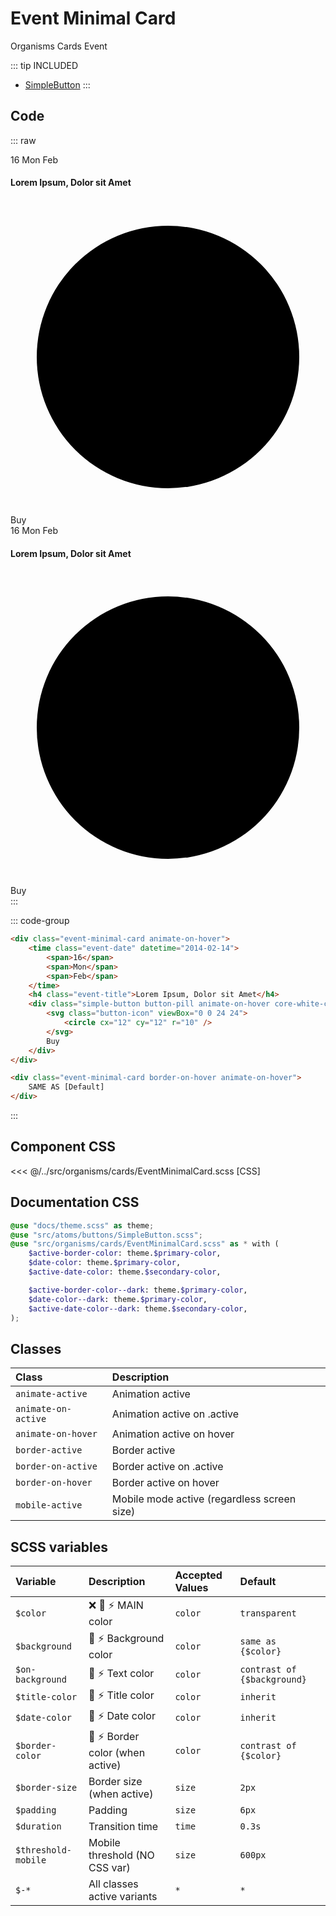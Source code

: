 # Event Minimal Card
<Badge type="tip">Organisms</Badge> <Badge type="info">Cards</Badge> <Badge type="info">Event</Badge>

::: tip INCLUDED
- [SimpleButton](/atoms/buttons/SimpleButton)
:::

## Code

::: raw
<div class="dev-section without-restrictions">
    <div class="event-minimal-card animate-on-hover">
        <time class="event-date" datetime="2014-02-14">
            <span>16</span>
            <span>Mon</span>
            <span>Feb</span>
        </time>
        <h4 class="event-title">Lorem Ipsum, Dolor sit Amet</h4>
        <div class="simple-button button-pill animate-on-hover core-white-color core-orange-bg">
            <svg class="button-icon" viewBox="0 0 24 24">
                <circle cx="12" cy="12" r="10" />
            </svg>
            Buy
        </div>
    </div>
    <div class="event-minimal-card border-on-hover animate-on-hover">
        <time class="event-date" datetime="2014-02-14">
            <span>16</span>
            <span>Mon</span>
            <span>Feb</span>
        </time>
        <h4 class="event-title">Lorem Ipsum, Dolor sit Amet</h4>
        <div class="simple-button button-pill animate-on-hover core-white-color core-orange-bg">
            <svg class="button-icon" viewBox="0 0 24 24">
                <circle cx="12" cy="12" r="10" />
            </svg>
            Buy
        </div>
    </div>
</div>
:::

::: code-group
```html [Default]
<div class="event-minimal-card animate-on-hover">
    <time class="event-date" datetime="2014-02-14">
        <span>16</span>
        <span>Mon</span>
        <span>Feb</span>
    </time>
    <h4 class="event-title">Lorem Ipsum, Dolor sit Amet</h4>
    <div class="simple-button button-pill animate-on-hover core-white-color core-orange-bg">
        <svg class="button-icon" viewBox="0 0 24 24">
            <circle cx="12" cy="12" r="10" />
        </svg>
        Buy
    </div>
</div>
```
```html [With border]
<div class="event-minimal-card border-on-hover animate-on-hover">
    SAME AS [Default]
</div>
```
:::

## Component CSS

<<< @/../src/organisms/cards/EventMinimalCard.scss [CSS]

## Documentation CSS

```scss
@use "docs/theme.scss" as theme;
@use "src/atoms/buttons/SimpleButton.scss";
@use "src/organisms/cards/EventMinimalCard.scss" as * with (
    $active-border-color: theme.$primary-color,
    $date-color: theme.$primary-color,
    $active-date-color: theme.$secondary-color,

    $active-border-color--dark: theme.$primary-color,
    $date-color--dark: theme.$primary-color,
    $active-date-color--dark: theme.$secondary-color,
);
```

## Classes

| Class                | Description                                 |
|:---------------------|:--------------------------------------------|
| `animate-active`     | Animation active                            |
| `animate-on-active`  | Animation active on .active                 |
| `animate-on-hover`   | Animation active on hover                   |
| `border-active`      | Border active                               |
| `border-on-active`   | Border active on .active                    |
| `border-on-hover`    | Border active on hover                      |
| `mobile-active`      | Mobile mode active (regardless screen size) |

## SCSS variables

| Variable            | Description                                                     | Accepted Values | Default                     |
|:--------------------|:----------------------------------------------------------------|:----------------|:----------------------------|
| `$color`            | :x: :first_quarter_moon_with_face: :zap: MAIN color             | `color`         | `transparent`               |
| `$background`       | :first_quarter_moon_with_face: :zap: Background color           | `color`         | `same as {$color}`          |
| `$on-background`    | :first_quarter_moon_with_face: :zap: Text color                 | `color`         | `contrast of {$background}` |
| `$title-color`      | :first_quarter_moon_with_face: :zap: Title color                | `color`         | `inherit`                   |
| `$date-color`       | :first_quarter_moon_with_face: :zap: Date color                 | `color`         | `inherit`                   |
| `$border-color`     | :first_quarter_moon_with_face: :zap: Border color (when active) | `color`         | `contrast of {$color}`      |
| `$border-size`      | Border size (when active)                                       | `size`          | `2px`                       |
| `$padding`          | Padding                                                         | `size`          | `6px`                       |
| `$duration`         | Transition time                                                 | `time`          | `0.3s`                      |
| `$threshold-mobile` | Mobile threshold (NO CSS var)                                   | `size`          | `600px`                     |
| `$-*`               | All classes active variants                                     | `*`             | `*`                         |

<style lang="scss">
@use "docs/theme.scss" as theme;
@use "src/atoms/buttons/SimpleButton.scss";
@use "src/organisms/cards/EventMinimalCard.scss" as * with (
    $active-border-color: theme.$primary-color,
    $date-color: theme.$primary-color,
    $active-date-color: theme.$secondary-color,

    $active-border-color--dark: theme.$primary-color,
    $date-color--dark: theme.$primary-color,
    $active-date-color--dark: theme.$secondary-color,
);
</style>
